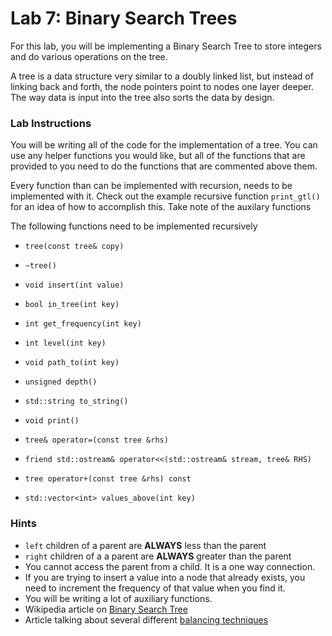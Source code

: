 # Lab 7: Binary Search Trees #
For this lab, you will be implementing a Binary Search Tree to store integers and do various operations on the tree.

A tree is a data structure very similar to a doubly linked list, but instead of linking back and forth, the node pointers point to nodes one layer deeper. The way data is input into the tree also sorts the data by design. 

### Lab Instructions ###
You will be writing all of the code for the implementation of a tree. You can use any helper functions you would like, but all of the functions that are provided to you need to do the functions that are commented above them. 

Every function than can be implemented with recursion, needs to be implemented with it. Check out the example recursive function `print_gtl()` for an idea of how to accomplish this. Take note of the auxilary functions 

The following functions need to be implemented recursively

- `tree(const tree& copy)`

- `~tree()`

- `void insert(int value)`

- `bool in_tree(int key)` 

- `int get_frequency(int key)`

- `int level(int key)`

- `void path_to(int key)`

- `unsigned depth()`

- `std::string to_string()`

- `void print()`

- `tree& operator=(const tree &rhs)`

- `friend std::ostream& operator<<(std::ostream& stream, tree& RHS)`

- `tree operator+(const tree &rhs) const`

- `std::vector<int> values_above(int key)`


### Hints ###
- `left` children of a parent are **ALWAYS** less than the parent 
- `right` children of a a parent are **ALWAYS** greater than the parent
- You cannot access the parent from a child. It is a one way connection.
- If you are trying to insert a value into a node that already exists, you need to increment the frequency of that value when you find it.
- You will be writing a lot of auxiliary functions.
- Wikipedia article on [Binary Search Tree](https://en.wikipedia.org/wiki/Binary_search_tree)
- Article talking about several different [balancing techniques](https://web.eecs.umich.edu/~qstout/pap/CACM86.pdf)
